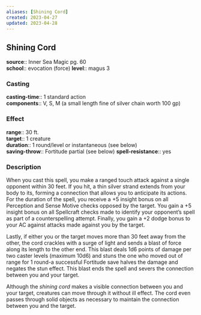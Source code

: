 ```yaml
---
aliases: [Shining Cord]
created: 2023-04-27
updated: 2023-04-28
---
```


## Shining Cord

**source**:: Inner Sea Magic pg. 60  
**school**:: evocation (force)
**level**:: magus 3

### Casting

**casting-time**:: 1 standard action  
**components**:: V, S, M (a small length fine of silver chain worth 100 gp)

### Effect

**range**:: 30 ft.  
**target**:: 1 creature  
**duration**:: 1 round/level or instantaneous (see below)  
**saving-throw**:: Fortitude partial (see below)
**spell-resistance**:: yes

### Description

When you cast this spell, you make a ranged touch attack against a single opponent within 30 feet. If you hit, a thin silver strand extends from your body to its, forming a connection that allows you to anticipate its actions. For the duration of the spell, you receive a +5 insight bonus on all Perception and Sense Motive checks opposed by the target. You gain a +5 insight bonus on all Spellcraft checks made to identify your opponent’s spell as part of a counterspelling attempt. Finally, you gain a +2 dodge bonus to your AC against attacks made against you by the target.  
  
Lastly, if either you or the target moves more than 30 feet away from the other, the cord crackles with a surge of light and sends a blast of force along its length to the other end. This blast deals 1d6 points of damage per two caster levels (maximum 10d6) and stuns the one who moved out of range for 1 round-a successful Fortitude save halves the damage and negates the stun effect. This blast ends the spell and severs the connection between you and your target.  
  
Although the *shining cord* makes a visible connection between you and your target, creatures can move through it without ill effect. The cord even passes through solid objects as necessary to maintain the connection between you and the target.

